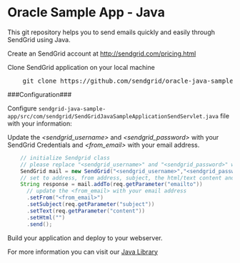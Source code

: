 Oracle Sample App - Java
======================

This git repository helps you to send emails quickly and easily through SendGrid using Java.

Create an SendGrid account at http://sendgrid.com/pricing.html

Clone SendGrid application on your local machine
<pre>
    git clone https://github.com/sendgrid/oracle-java-sample-app --recursive
</pre>

###Configuration###

Configure `sendgrid-java-sample-app/src/com/sendgrid/SendGridJavaSampleApplicationSendServlet.java` file with your information:

Update the *&lt;sendgrid_username&gt;* and *&lt;sendgrid_password&gt;* with your SendGrid Credentials and *&lt;from_email&gt;* with your email address.
```java
	// initialize Sendgrid class
	// please replace "<sendgrid_username>" and "<sendgrid_password>" with your SendGrid credentials
	SendGrid mail = new SendGrid("<sendgrid_username>","<sendgrid_password>");
	// set to address, from address, subject, the html/text content and send the email
	String response = mail.addTo(req.getParameter("emailto"))
	  // update the <from_email> with your email address
	  .setFrom("<from_email>")
	  .setSubject(req.getParameter("subject"))
	  .setText(req.getParameter("content"))
	  .setHtml("")
	  .send();
```

Build your application and deploy to your webserver.

For more information you can visit our [Java Library](https://github.com/sendgrid/sendgrid-java)